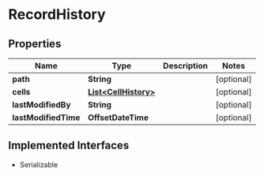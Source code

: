 

# RecordHistory


## Properties

| Name | Type | Description | Notes |
|------------ | ------------- | ------------- | -------------|
|**path** | **String** |  |  [optional] |
|**cells** | [**List&lt;CellHistory&gt;**](CellHistory.md) |  |  [optional] |
|**lastModifiedBy** | **String** |  |  [optional] |
|**lastModifiedTime** | **OffsetDateTime** |  |  [optional] |


## Implemented Interfaces

* Serializable



